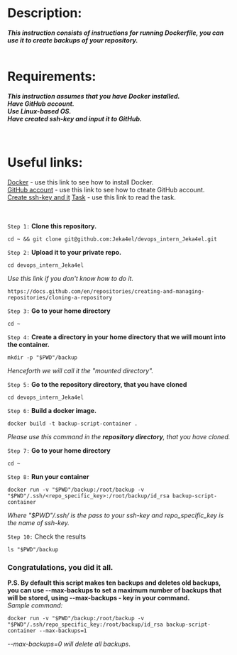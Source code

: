 # Description:
***This instruction consists of instructions for running Dockerfile, you can use it to create backups of your repository.*** <br>  <br>

# Requirements:
***This instruction assumes that you have Docker installed. <br>
   Have GitHub account. <br>
   Use Linux-based OS. <br>
   Have created ssh-key and input it to GitHub.<br><br><br>***

# Useful links:

[Docker](https://github.com/Jeka4el/DevOps-Task0/)  - use this link to see how to install Docker. <br>
[GitHub account](https://docs.github.com/en/get-started/onboarding/getting-started-with-your-github-account) - use this link to see how to cteate GitHub account. <br>
[Create ssh-key and it](https://docs.github.com/en/authentication/connecting-to-github-with-ssh/generating-a-new-ssh-key-and-adding-it-to-the-ssh-agent)
[Task](https://absorbed-parrot-e34.notion.site/Task-1-DevOps-1-0-a7520340104248bea0e867b5e3ddfdfa) - use this link to read the task. <br><br><br>


`Step 1:` **Clone this repository.**

```
cd ~ && git clone git@github.com:Jeka4el/devops_intern_Jeka4el.git

```


`Step 2:` **Upload it to your private repo.**
```
cd devops_intern_Jeka4el
```
*Use this link if you don't know how to do it.*
```
https://docs.github.com/en/repositories/creating-and-managing-repositories/cloning-a-repository 
```


`Step 3:` **Go to your home directory**

```
cd ~
```


`Step 4:` **Create a directory in your home directory that we will mount into the container.**

```
mkdir -p "$PWD"/backup
```
*Henceforth we will call it the "mounted directory".*


`Step 5:` **Go to the repository directory, that you have cloned**

```
cd devops_intern_Jeka4el
```


`Step 6:` **Build a docker image.**
```
docker build -t backup-script-container .
```
*Please use this command in the **repository directory**, that you have cloned.*



`Step 7:` **Go to your home directory**

```
cd ~
```

`Step 8:` **Run your container**
```
docker run -v "$PWD"/backup:/root/backup -v "$PWD"/.ssh/<repo_specific_key>:/root/backup/id_rsa backup-script-container
```
*Where "$PWD"/.ssh/ is the pass to your ssh-key and repo_specific_key is the name of ssh-key.*

`Step 10:` Check the results

```
ls "$PWD"/backup
```

### Congratulations, you did it all. <br>
**P.S. By default this script makes ten backups and deletes old backups, you can use --max-backups to set a maximum number of backups that will be stored, using --max-backups - key in your command.**  <br>
*Sample command:*
```
docker run -v "$PWD"/backup:/root/backup -v "$PWD"/.ssh/repo_specific_key:/root/backup/id_rsa backup-script-container --max-backups=1
```
*--max-backups=0 will delete all backups*.

